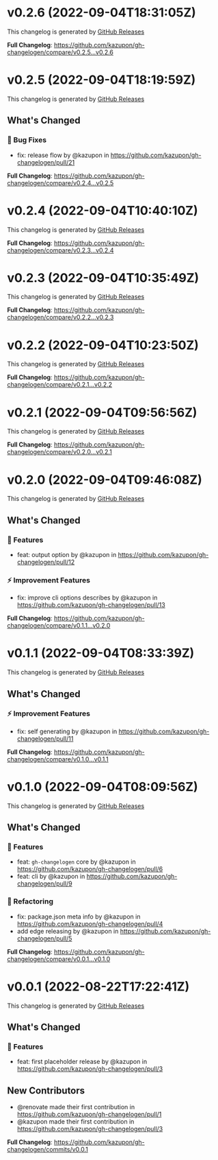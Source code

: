 # v0.2.6 (2022-09-04T18:31:05Z)

This changelog is generated by [GitHub Releases](https://github.com/kazupon/gh-changelogen/releases/tag/v0.2.6)

<!-- Release notes generated using configuration in .github/release.yml at v0.2.6 -->

**Full Changelog**: https://github.com/kazupon/gh-changelogen/compare/v0.2.5...v0.2.6

# v0.2.5 (2022-09-04T18:19:59Z)

This changelog is generated by [GitHub Releases](https://github.com/kazupon/gh-changelogen/releases/tag/v0.2.5)

<!-- Release notes generated using configuration in .github/release.yml at v0.2.5 -->

## What's Changed

### 🐛 Bug Fixes

- fix: release flow by @kazupon in https://github.com/kazupon/gh-changelogen/pull/21

**Full Changelog**: https://github.com/kazupon/gh-changelogen/compare/v0.2.4...v0.2.5

# v0.2.4 (2022-09-04T10:40:10Z)

This changelog is generated by [GitHub Releases](https://github.com/kazupon/gh-changelogen/releases/tag/v0.2.4)

<!-- Release notes generated using configuration in .github/release.yml at v0.2.4 -->

**Full Changelog**: https://github.com/kazupon/gh-changelogen/compare/v0.2.3...v0.2.4

# v0.2.3 (2022-09-04T10:35:49Z)

This changelog is generated by [GitHub Releases](https://github.com/kazupon/gh-changelogen/releases/tag/v0.2.3)

<!-- Release notes generated using configuration in .github/release.yml at v0.2.3 -->

**Full Changelog**: https://github.com/kazupon/gh-changelogen/compare/v0.2.2...v0.2.3

# v0.2.2 (2022-09-04T10:23:50Z)

This changelog is generated by [GitHub Releases](https://github.com/kazupon/gh-changelogen/releases/tag/v0.2.2)

<!-- Release notes generated using configuration in .github/release.yml at v0.2.2 -->

**Full Changelog**: https://github.com/kazupon/gh-changelogen/compare/v0.2.1...v0.2.2

# v0.2.1 (2022-09-04T09:56:56Z)

This changelog is generated by [GitHub Releases](https://github.com/kazupon/gh-changelogen/releases/tag/v0.2.1)

<!-- Release notes generated using configuration in .github/release.yml at v0.2.1 -->

**Full Changelog**: https://github.com/kazupon/gh-changelogen/compare/v0.2.0...v0.2.1

# v0.2.0 (2022-09-04T09:46:08Z)

This changelog is generated by [GitHub Releases](https://github.com/kazupon/gh-changelogen/releases/tag/v0.2.0)

<!-- Release notes generated using configuration in .github/release.yml at v0.2.0 -->

## What's Changed

### 🌟 Features

- feat: output option by @kazupon in https://github.com/kazupon/gh-changelogen/pull/12

### ⚡ Improvement Features

- fix: improve cli options describes by @kazupon in https://github.com/kazupon/gh-changelogen/pull/13

**Full Changelog**: https://github.com/kazupon/gh-changelogen/compare/v0.1.1...v0.2.0

# v0.1.1 (2022-09-04T08:33:39Z)

This changelog is generated by [GitHub Releases](https://github.com/kazupon/gh-changelogen/releases/tag/v0.1.1)

<!-- Release notes generated using configuration in .github/release.yml at v0.1.1 -->

## What's Changed

### ⚡ Improvement Features

- fix: self generating by @kazupon in https://github.com/kazupon/gh-changelogen/pull/11

**Full Changelog**: https://github.com/kazupon/gh-changelogen/compare/v0.1.0...v0.1.1

# v0.1.0 (2022-09-04T08:09:56Z)

This changelog is generated by [GitHub Releases](https://github.com/kazupon/gh-changelogen/releases/tag/v0.1.0)

<!-- Release notes generated using configuration in .github/release.yml at v0.1.0 -->

## What's Changed

### 🌟 Features

- feat: `gh-changelogen` core by @kazupon in https://github.com/kazupon/gh-changelogen/pull/6
- feat: cli by @kazupon in https://github.com/kazupon/gh-changelogen/pull/9

### 👕 Refactoring

- fix: package.json meta info by @kazupon in https://github.com/kazupon/gh-changelogen/pull/4
- add edge releasing by @kazupon in https://github.com/kazupon/gh-changelogen/pull/5

**Full Changelog**: https://github.com/kazupon/gh-changelogen/compare/v0.0.1...v0.1.0

# v0.0.1 (2022-08-22T17:22:41Z)

This changelog is generated by [GitHub Releases](https://github.com/kazupon/gh-changelogen/releases/tag/v0.0.1)

<!-- Release notes generated using configuration in .github/release.yml at v0.0.1 -->

## What's Changed

### 🌟 Features

- feat: first placeholder release by @kazupon in https://github.com/kazupon/gh-changelogen/pull/3

## New Contributors

- @renovate made their first contribution in https://github.com/kazupon/gh-changelogen/pull/1
- @kazupon made their first contribution in https://github.com/kazupon/gh-changelogen/pull/3

**Full Changelog**: https://github.com/kazupon/gh-changelogen/commits/v0.0.1
